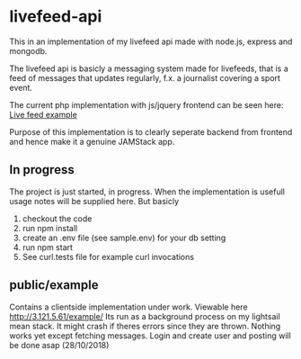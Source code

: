 # livefeed-api

This in an implementation of my livefeed api made with node.js, express and mongodb. 

The livefeed api is basicly a messaging system made for livefeeds, that is
a feed of messages that updates regularly, f.x. a journalist covering a sport event.

The current php implementation with js/jquery frontend can be seen here:
<a href="http://itselskabet.nu/feed">Live feed example</a>

Purpose of this implementation is to clearly seperate backend from frontend and hence
make it a genuine JAMStack app. 

## In progress

The project is just started, in progress. When the implementation is usefull
usage notes will be supplied here. But basicly

1. checkout the code
2. run npm install
3. create an .env file (see sample.env) for your db setting
4. run npm start
5. See curl.tests file for example curl invocations


## public/example

Contains a clientside implementation under work. Viewable here
http://3.121.5.61/example/
Its run as a background process on my lightsail mean stack. It might crash
if theres errors since they are thrown. 
Nothing works yet except fetching messages. Login and create user and posting
will be done asap (28/10/2018)



